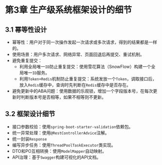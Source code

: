 # 第3章 生产级系统框架设计的细节

## 3.1 幂等性设计

- 幂等性：用户对于同一次操作发起一次请求或多次请求，得到的结果都是一样的。
- 使用场景：用户多次请求、网络异常、页面回退后再提交、重试机制。
- 避免重复提交：
    - 利用全局唯一`ID`防止重复提交：使用雪花算法（SnowFlow）构建一个全局唯一`ID`服务。
    - 利用`Token+Redis`机制防止重复提交：系统发放一个`Token`，调取接口后，放入`Redis`缓存中，查询时先判断在`Redis`缓存中是否存在。
- 避免更新中的ABA问题：使用数据的乐观锁，增加一个字段版本号，在每次更新时判断版本号是否相等，如果不相等则不更新。

## 3.2 框架设计细节

- 接口参数校验：使用`spring-boot-starter-validation`依赖包。
- 统一异常处理：使用`@RestControllerAdvice`注解。
- 统一封装`Response`
- 编写异步任务：使用`ThreadPoolTaskExecutor`类实现。
- DTO和PO互相转换：使用`ModelMapper`自动映射。
- API治理：基于`Swagger`构建可视化的API文档。